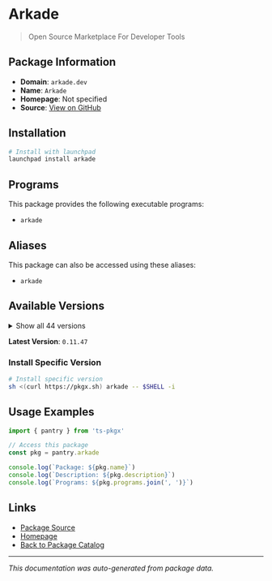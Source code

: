 # Arkade

> Open Source Marketplace For Developer Tools

## Package Information

- **Domain**: `arkade.dev`
- **Name**: `Arkade`
- **Homepage**: Not specified
- **Source**: [View on GitHub](https://github.com/pkgxdev/pantry/tree/main/projects/arkade.dev/package.yml)

## Installation

```bash
# Install with launchpad
launchpad install arkade
```

## Programs

This package provides the following executable programs:

- `arkade`

## Aliases

This package can also be accessed using these aliases:

- `arkade`

## Available Versions

<details>
<summary>Show all 44 versions</summary>

- `0.11.47`, `0.11.46`, `0.11.45`, `0.11.44`, `0.11.43`
- `0.11.41`, `0.11.40`, `0.11.39`, `0.11.38`, `0.11.37`
- `0.11.36`, `0.11.35`, `0.11.34`, `0.11.33`, `0.11.32`
- `0.11.31`, `0.11.30`, `0.11.29`, `0.11.28`, `0.11.27`
- `0.11.26`, `0.11.25`, `0.11.24`, `0.11.23`, `0.11.22`
- `0.11.21`, `0.11.20`, `0.11.19`, `0.11.16`, `0.11.15`
- `0.11.14`, `0.11.13`, `0.11.12`, `0.11.11`, `0.11.10`
- `0.11.9`, `0.11.6`, `0.11.5`, `0.11.4`, `0.11.2`
- `0.11.1`, `0.11.0`, `0.10.23`, `0.10.22`

</details>

**Latest Version**: `0.11.47`

### Install Specific Version

```bash
# Install specific version
sh <(curl https://pkgx.sh) arkade -- $SHELL -i
```

## Usage Examples

```typescript
import { pantry } from 'ts-pkgx'

// Access this package
const pkg = pantry.arkade

console.log(`Package: ${pkg.name}`)
console.log(`Description: ${pkg.description}`)
console.log(`Programs: ${pkg.programs.join(', ')}`)
```

## Links

- [Package Source](https://github.com/pkgxdev/pantry/tree/main/projects/arkade.dev/package.yml)
- [Homepage](#)
- [Back to Package Catalog](../../package-catalog.md)

---

*This documentation was auto-generated from package data.*
